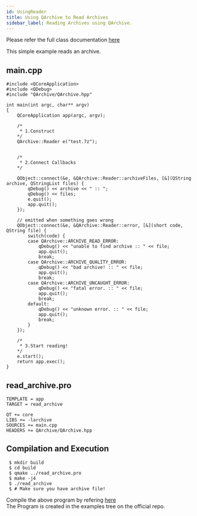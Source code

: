 ```yaml
---
id: UsingReader
title: Using QArchive to Read Archives
sidebar_label: Reading Archives using QArchive.
---
```


Please refer the full class documentation [here](QArchiveReader.md)

This simple example reads an archive. 

## main.cpp

```
#include <QCoreApplication>
#include <QDebug>
#include "QArchive/QArchive.hpp"

int main(int argc, char** argv)
{
    QCoreApplication app(argc, argv);

    /*
     * 1.Construct
    */
    QArchive::Reader e("test.7z");


    /*
     * 2.Connect Callbacks
    */

    QObject::connect(&e, &QArchive::Reader::archiveFiles, [&](QString archive, QStringList files) {
        qDebug() << archive << " :: ";
        qDebug() << files;
        e.quit();
        app.quit();
    });

    // emitted when something goes wrong
    QObject::connect(&e, &QArchive::Reader::error, [&](short code, QString file) {
        switch(code) {
        case QArchive::ARCHIVE_READ_ERROR:
            qDebug() << "unable to find archive :: " << file;
            app.quit();
            break;
        case QArchive::ARCHIVE_QUALITY_ERROR:
            qDebug() << "bad archive! :: " << file;
            app.quit();
            break;
        case QArchive::ARCHIVE_UNCAUGHT_ERROR:
            qDebug() << "fatal error. :: " << file;
            app.quit();
            break;
        default:
            qDebug() << "unknown error. :: " << file;
            app.quit();
            break;
        }
    });

    /*
     * 3.Start reading!
    */
    e.start();
    return app.exec();
}
```

## read_archive.pro

```
TEMPLATE = app
TARGET = read_archive

QT += core
LIBS += -larchive
SOURCES += main.cpp
HEADERS += QArchive/QArchive.hpp
```

## Compilation and Execution

```
 $ mkdir build
 $ cd build
 $ qmake ../read_archive.pro
 $ make -j4
 $ ./read_archive
 $ # Make sure you have archive file!
```

Compile the above program by refering [here](AddingToYourQtProject.md)   
The Program is created in the examples tree on the official repo.

